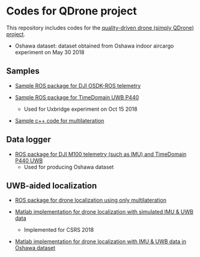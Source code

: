 # Codes for QDrone project

This repository includes codes for the [quality-driven drone (simply QDrone) project](https://github.com/yorku-ausml/qdrone).

* Oshawa dataset: dataset obtained from Oshawa indoor aircargo experiment on May 30 2018


## Samples
* [Sample ROS package for DJI OSDK-ROS telemetry](https://github.com/jungwonkang/qdrone_all/tree/master/sample_ros_dji_osdk_telemetry)

* [Sample ROS package for TimeDomain UWB P440](https://github.com/jungwonkang/qdrone_all/tree/master/sample_ros_time_domain_uwb)
  - Used for Uxbridge experiment on Oct 15 2018

* [Sample c++ code for multilateration](https://github.com/jungwonkang/qdrone_all/tree/master/sample_multilateration)
 
## Data logger
* [ROS package for DJI M100 telemetry (such as IMU) and TimeDomain P440 UWB](https://github.com/jungwonkang/qdrone_all/tree/master/data_logger_oshawa_exp20180530)
  - Used for producing Oshawa dataset
   
## UWB-aided localization
* [ROS package for drone localization using only multilateration](https://github.com/jungwonkang/qdrone_all/tree/master/localization_multilateration_20180905)

* [Matlab implementation for drone localization with simulated IMU & UWB data](https://github.com/jungwonkang/qdrone_all/tree/master/localization_uwb_imu_simulation)
  - Implemented for CSRS 2018
  
* [Matlab implementation for drone localization with IMU & UWB data in Oshawa dataset](https://github.com/jungwonkang/qdrone_all/tree/master/localization_uwb_imu_oshawa_exp20180530)


